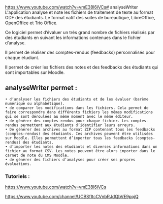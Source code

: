 https://www.youtube.com/watch?v=vmE38I6iVCs# analyseWriter
L'application analyse et note les fichiers de traitement de texte au format ODF des étudiants. Le format natif des suites de bureautique, LibreOffice, OpenOffice et Trio Office.

Ce logiciel permet d’évaluer un très grand nombre de fichiers réalisés par des étudiants en suivant les informations contenues dans le fichier d’analyse.

Il permet de réaliser des comptes-rendus (feedbacks) personnalisés pour chaque étudiant.

Il permet de créer les fichiers des notes et des feedbacks des étudiants qui sont importables sur Moodle.



## analyseWriter permet :

    • d’analyser les fichiers des étudiants et de les évaluer (barème numérique ou alphabétique).
    • de comparer les modifications dans les fichiers. Cela permet de faire correspondre dans différents fichiers les mêmes modifications qui se sont déroulées au même moment avec le même éditeur.
    • de générer des comptes-rendus pour chaque fichier. Les comptes-rendus permettent aux étudiants d’identifier leurs erreurs.
    • De générer des archives au format ZIP contenant tous les feedbacks (comptes-rendus) des étudiants. Ces archives peuvent être utilisées sur Moodle. Elles permettent d’importer tous les feedbacks (comptes-rendus) des étudiants. 
    • d’importer les notes des étudiants et diverses informations dans un fichier au format CSV. Les notes peuvent être alors importer dans le carnet de note du CMS Moodle.
    • de générer des fichiers d’analyses pour créer ses propres évaluations.

### Tutoriels :
https://www.youtube.com/watch?v=vmE38I6iVCs

https://www.youtube.com/channel/UCBSfItcCVnbRJdQbVE9ppjQ